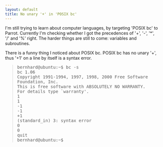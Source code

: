 ```yaml
---
layout: default
title: No unary '+' in 'POSIX bc'
---
```


<p>
I'm still trying to learn about computer languages, by targeting 'POSIX bc' to Parrot. Currently I'm checking whether I got the precedences of '+', '-', '*', '/' and '%' right.
The harder things are still to come: variables and subroutines.
</p><p>
There is a funny thing I noticed about POSIX bc. POSIX bc has no unary '+', thus '+1' on a line by itself is a syntax error.
</p><blockquote><div><p> <tt>bernhard@ubuntu:~$ bc -s<br>bc 1.06<br>Copyright 1991-1994, 1997, 1998, 2000 Free Software Foundation, Inc.<br>This is free software with ABSOLUTELY NO WARRANTY.<br>For details type `warranty'.<br>1<br>1<br>-1<br>-1<br>+1<br>(standard_in) 3: syntax error<br>0<br>0<br>quit<br>bernhard@ubuntu:~$</tt></p>
